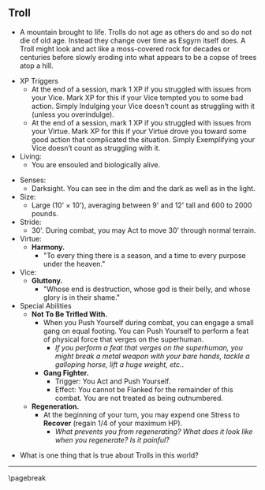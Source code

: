 ## Troll

- A mountain brought to life. Trolls do not age as others do and so do not die of old age. Instead they change over time as Esgyrn itself does. A Troll might look and act like a moss-covered rock for decades or centuries before slowly eroding into what appears to be a copse of trees atop a hill.
* XP Triggers
    * At the end of a session, mark 1 XP if you struggled with issues from your Vice. Mark XP for this if your Vice tempted you to some bad action. Simply Indulging your Vice doesn’t count as struggling with it (unless you overindulge).
    * At the end of a session, mark 1 XP if you struggled with issues from your Virtue. Mark XP for this if your Virtue drove you toward some good action that complicated the situation. Simply Exemplifying your Vice doesn’t count as struggling with it.
* Living:
    * You are ensouled and biologically alive.
- Senses:
    - Darksight. You can see in the dim and the dark as well as in the light.
- Size:
    - Large (10' × 10'), averaging between 9' and 12' tall and 600 to 2000 pounds.
- Stride:
    - 30'. During combat, you may Act to move 30' through normal terrain.
- Virtue:
    - **Harmony.**
        - "To every thing there is a season, and a time to every purpose under the heaven."
- Vice:
    - **Gluttony.**
        - "Whose end is destruction, whose god is their belly, and whose glory is in their shame."
- Special Abilities
    - **Not To Be Trifled With.**
        - When you Push Yourself during combat, you can engage a small gang on equal footing. You can Push Yourself to perform a feat of physical force that verges on the superhuman.
            - *If you perform a feat that verges on the superhuman, you might break a metal weapon with your bare hands, tackle a galloping horse, lift a huge weight, etc.*.
        - **Gang Fighter.**
            - Trigger: You Act and Push Yourself.
            - Effect: You cannot be Flanked for the remainder of this combat. You are not treated as being outnumbered.
    - **Regeneration.**
        - At the beginning of your turn, you may expend one Stress to **Recover** (regain 1/4 of your maximum HP).
            - *What prevents you from regenerating? What does it look like when you regenerate? Is it painful?*
* What is one thing that is true about Trolls in this world?

* * * * * * * * * * * * * * * * * * * * * * * * * * * * * * * * * * * * * * * *

\pagebreak
